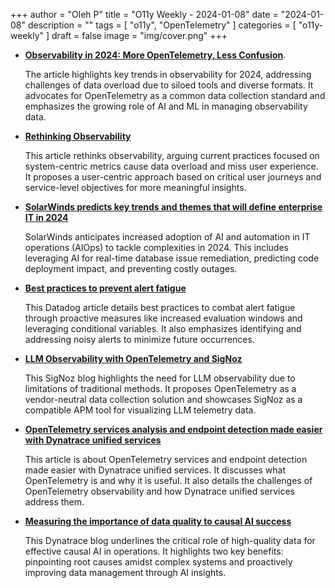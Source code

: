 +++
author = "Oleh P"
title = "O11y Weekly - 2024-01-08"
date = "2024-01-08"
description = ""
tags = [
    "o11y", "OpenTelemetry"
]
categories = [
    "o11y-weekly"
]
draft = false
image = "img/cover.png"
+++

- [**Observability in 2024: More OpenTelemetry, Less Confusion**](https://thenewstack.io/observability-in-2024-more-opentelemetry-less-confusion/).

    The article highlights key trends in observability for 2024, addressing challenges of data overload due to siloed tools and diverse formats. It advocates for OpenTelemetry as a common data collection standard and emphasizes the growing role of AI and ML in managing observability data.
    
- [**Rethinking Observability**](https://thenewstack.io/rethinking-observability/)

    This article rethinks observability, arguing current practices focused on system-centric metrics cause data overload and miss user experience. It proposes a user-centric approach based on critical user journeys and service-level objectives for more meaningful insights.
    
- [**SolarWinds predicts key trends and themes that will define enterprise IT in 2024**](https://www.tahawultech.com/news/solarwinds-predicts-key-trends-and-themes-that-will-define-enterprise-it-in-2024/)

    SolarWinds anticipates increased adoption of AI and automation in IT operations (AIOps) to tackle complexities in 2024. This includes leveraging AI for real-time database issue remediation, predicting code deployment impact, and preventing costly outages.

- [**Best practices to prevent alert fatigue**](https://www.datadoghq.com/blog/best-practices-to-prevent-alert-fatigue/)

    This Datadog article details best practices to combat alert fatigue through proactive measures like increased evaluation windows and leveraging conditional variables. It also emphasizes identifying and addressing noisy alerts to minimize future occurrences.

- [**LLM Observability with OpenTelemetry and SigNoz**](https://signoz.io/blog/llm-observability/)

    This SigNoz blog highlights the need for LLM observability due to limitations of traditional methods. It proposes OpenTelemetry as a vendor-neutral data collection solution and showcases SigNoz as a compatible APM tool for visualizing LLM telemetry data.

- [**OpenTelemetry services analysis and endpoint detection made easier with Dynatrace unified services**](https://www.dynatrace.com/news/blog/unified-services-opentelemetry-endpoint-detection-opentelemetry-services/)

    This article is about OpenTelemetry services and endpoint detection made easier with Dynatrace unified services. It discusses what OpenTelemetry is and why it is useful. It also details the challenges of OpenTelemetry observability and how Dynatrace unified services address them.

- [**Measuring the importance of data quality to causal AI success**](https://www.dynatrace.com/news/blog/the-importance-of-data-quality-to-causal-ai/)

    This Dynatrace blog underlines the critical role of high-quality data for effective causal AI in operations. It highlights two key benefits: pinpointing root causes amidst complex systems and proactively improving data management through AI insights.
